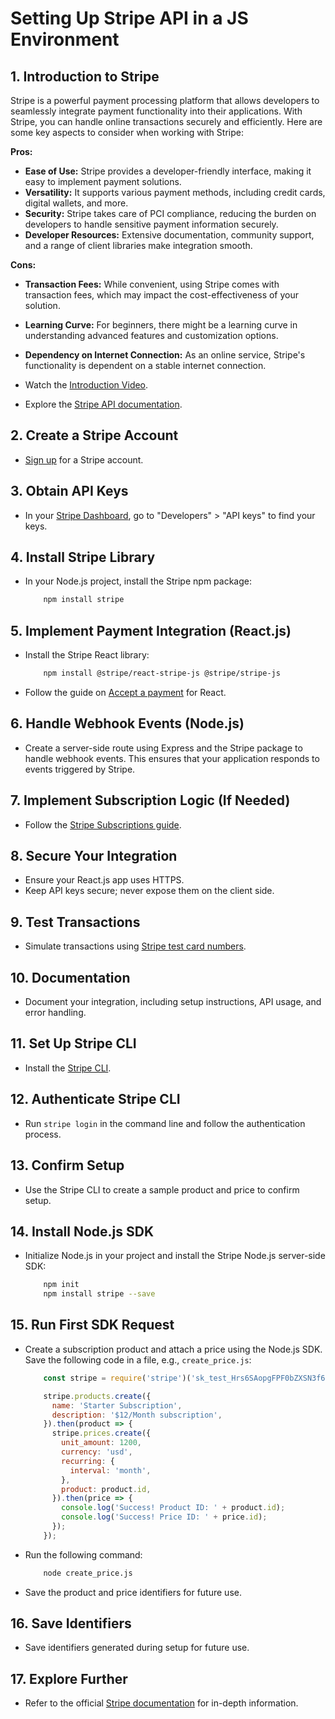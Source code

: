 # Setting Up Stripe API in a JS Environment


## 1. Introduction to Stripe
Stripe is a powerful payment processing platform that allows developers to seamlessly integrate payment functionality into their applications. With Stripe, you can handle online transactions securely and efficiently. Here are some key aspects to consider when working with Stripe:

**Pros:**
- **Ease of Use:** Stripe provides a developer-friendly interface, making it easy to implement payment solutions.
- **Versatility:** It supports various payment methods, including credit cards, digital wallets, and more.
- **Security:** Stripe takes care of PCI compliance, reducing the burden on developers to handle sensitive payment information securely.
- **Developer Resources:** Extensive documentation, community support, and a range of client libraries make integration smooth.

**Cons:**
- **Transaction Fees:** While convenient, using Stripe comes with transaction fees, which may impact the cost-effectiveness of your solution.
- **Learning Curve:** For beginners, there might be a learning curve in understanding advanced features and customization options.
- **Dependency on Internet Connection:** As an online service, Stripe's functionality is dependent on a stable internet connection.

- Watch the [Introduction Video](https://www.youtube.com/watch?v=7edR32QVp_A).
- Explore the [Stripe API documentation](https://stripe.com/docs/development/get-started).

## 2. Create a Stripe Account
- [Sign up](https://stripe.com/docs/development/get-started) for a Stripe account.

## 3. Obtain API Keys
- In your [Stripe Dashboard](https://dashboard.stripe.com/), go to "Developers" > "API keys" to find your keys.

## 4. Install Stripe Library
- In your Node.js project, install the Stripe npm package:
  ```bash
      npm install stripe
  ```

## 5. Implement Payment Integration (React.js)
- Install the Stripe React library:
  ```bash
      npm install @stripe/react-stripe-js @stripe/stripe-js
  ```
- Follow the guide on [Accept a payment](https://stripe.com/docs/development/quickstart) for React.

## 6. Handle Webhook Events (Node.js)
- Create a server-side route using Express and the Stripe package to handle webhook events.  This ensures that your application responds to events triggered by Stripe.

## 7. Implement Subscription Logic (If Needed)
- Follow the [Stripe Subscriptions guide](https://stripe.com/docs/billing/subscriptions/overview).

## 8. Secure Your Integration
- Ensure your React.js app uses HTTPS.
- Keep API keys secure; never expose them on the client side.

## 9. Test Transactions
- Simulate transactions using [Stripe test card numbers](https://stripe.com/docs/testing).

## 10. Documentation
- Document your integration, including setup instructions, API usage, and error handling.

## 11. Set Up Stripe CLI
- Install the [Stripe CLI](https://stripe.com/docs/development/quickstart#set-up-stripe-cli).

## 12. Authenticate Stripe CLI
- Run `stripe login` in the command line and follow the authentication process.

## 13. Confirm Setup
- Use the Stripe CLI to create a sample product and price to confirm setup.

## 14. Install Node.js SDK
- Initialize Node.js in your project and install the Stripe Node.js server-side SDK:
  ```bash
      npm init
      npm install stripe --save
  ```

## 15. Run First SDK Request
- Create a subscription product and attach a price using the Node.js SDK. Save the following code in a file, e.g., `create_price.js`:
  ```javascript
      const stripe = require('stripe')('sk_test_Hrs6SAopgFPF0bZXSN3f6ELN');

      stripe.products.create({
        name: 'Starter Subscription',
        description: '$12/Month subscription',
      }).then(product => {
        stripe.prices.create({
          unit_amount: 1200,
          currency: 'usd',
          recurring: {
            interval: 'month',
          },
          product: product.id,
        }).then(price => {
          console.log('Success! Product ID: ' + product.id);
          console.log('Success! Price ID: ' + price.id);
        });
      });
  ```
- Run the following command:
  ```bash
      node create_price.js
  ```
- Save the product and price identifiers for future use.

## 16. Save Identifiers
- Save identifiers generated during setup for future use.

## 17. Explore Further
- Refer to the official [Stripe documentation](https://stripe.com/docs) for in-depth information.
